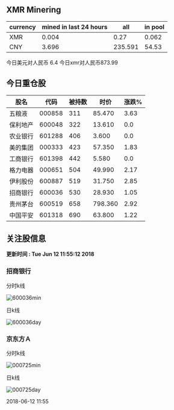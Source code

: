 ## XMR Minering

|currency|mined in last 24 hours|all|in pool|
|---|---|---|---|
|XMR|0.004|0.27|0.062|
|CNY|3.696|235.591|54.53|

今日美元对人民币 6.4	今日xmr对人民币873.99


## 今日重仓股 

|股名|代码|被持数|时价|涨跌%|
|---|---|---|---|---|
|五粮液|000858|311|85.470|3.63|
|保利地产|600048|322|13.610|0.0|
|农业银行|601288|406|3.600|0.0|
|美的集团|000333|423|57.350|1.83|
|工商银行|601398|442|5.580|0.0|
|格力电器|000651|504|49.990|2.17|
|伊利股份|600887|519|31.750|2.85|
|招商银行|600036|530|28.930|1.05|
|贵州茅台|600519|658|798.360|2.92|
|中国平安|601318|690|63.800|1.22|

## 关注股信息
**更新时间 : Tue Jun 12 11:55:12 2018**
### 招商银行 
分时k线

![600036min](http://image.sinajs.cn/newchart/min/n/sh600036.gif)

日k线

![600036day](http://image.sinajs.cn/newchart/daily/n/sh600036.gif)

### 京东方Ａ 
分时k线

![000725min](http://image.sinajs.cn/newchart/min/n/sz000725.gif)

日k线

![000725day](http://image.sinajs.cn/newchart/daily/n/sz000725.gif)

2018-06-12 11:55